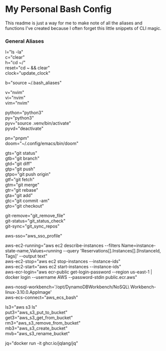 # My Personal Bash Config
This readme is just a way for me to make note of all the aliases and functions I've created because I often forget this little snippets of CLI magic.


### General Aliases

l="ls -la"  
c="clear"  
h="cd ~/"  
reset="cd ~ && clear"  
clock="update_clock"  

b="source ~/.bash_aliases"

v="nvim"  
vi="nvim"  
vim="nvim"  

python="python3"  
py="python3"  
pyv="source .venv/bin/activate"  
pyvd="deactivate"  

pn="pnpm"  
doom="~/.config/emacs/bin/doom"  

gts="git status"  
gtb="git branch"  
gtd="git diff"  
gtp="git push"  
gtpo="git push origin"  
gtf="git fetch"  
gtm="git merge"  
gtr="git rebase"  
gta="git add"  
gtc="git commit -am"  
gto="git checkout"  

git-remove="git_remove_file"  
git-status="git_status_check"  
git-sync="git_sync_repos"  

aws-sso="aws_sso_profile"  

aws-ec2-running="aws ec2 describe-instances --filters Name=instance-state-name,Values=running --query 'Reservations[].Instances[].[InstanceId, Tags]' --output text"  
aws-ec2-stop="aws ec2 stop-instances --instance-ids"  
aws-ec2-start="aws ec2 start-instances --instance-ids"  
aws-ecr-login="aws ecr-public get-login-password --region us-east-1 | docker login --username AWS --password-stdin public.ecr.aws"  

aws-nosql-workbench='/opt/DynamoDBWorkbench/NoSQL\ Workbench-linux-3.10.0.AppImage'  
aws-ecs-connect="aws_ecs_bash"  

ls3="aws s3 ls"  
put3="aws_s3_put_to_bucket"  
get3="aws_s3_get_from_bucket"  
rm3="aws_s3_remove_from_bucket"  
mb3="aws_s3_create_bucket"  
mvb="aws_s3_rename_bucket"  

jq="docker run -it ghcr.io/jqlang/jq"  

